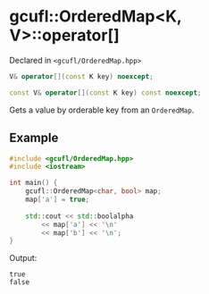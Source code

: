 # gcufl::OrderedMap<K, V>::operator[]
Declared in `<gcufl/OrderedMap.hpp>`
```cpp
V& operator[](const K key) noexcept;

const V& operator[](const K key) const noexcept;
```
Gets a value by orderable key from an `OrderedMap`.
## Example
```cpp
#include <gcufl/OrderedMap.hpp>
#include <iostream>

int main() {
	gcufl::OrderedMap<char, bool> map;
	map['a'] = true;
	
	std::cout << std::boolalpha
		<< map['a'] << '\n'
		<< map['b'] << '\n';
}
```
Output:
```
true
false
```
